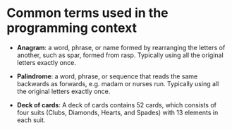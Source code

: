 # Common terms used in the programming context

- **Anagram**: a word, phrase, or name formed by rearranging the letters of another, such as spar, formed from rasp. Typically using all the original letters exactly once.


- **Palindrome**: a word, phrase, or sequence that reads the same backwards as forwards, e.g. madam or nurses run. Typically using all the original letters exactly once.

- **Deck of cards**: A deck of cards contains 52 cards, which consists of four suits (Clubs, Diamonds, Hearts, and Spades) with 13 elements in each suit.

